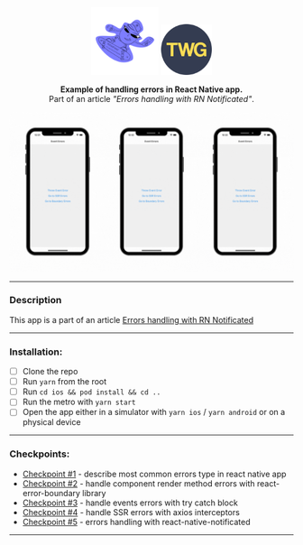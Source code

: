 <p align="center" style="display:flex,align-items:center">
  <img alt="react-native-notificated" src="./src/assets/notificated_logo_small.png" width="120">
  <img alt="twg" src="./src/assets/small-logo.png"  width="90">
</p>
<p align="center">
  <b>Example of handling errors in React Native app.</b><br />
  Part of an article <i>"Errors handling with RN Notificated"</i>. <br/>
</p>

![](./finally.gif)

---

### Description

This app is a part of an article [Errors handling with RN Notificated](https://thewidlarzgroup.com/handle-errors-with-notifications/)

---

### Installation:

- [ ] Clone the repo
- [ ] Run `yarn` from the root
- [ ] Run `cd ios && pod install && cd ..`
- [ ] Run the metro with `yarn start`
- [ ] Open the app either in a simulator with `yarn ios` / `yarn android` or on a physical device

---

### Checkpoints:

- [Checkpoint #1](https://thewidlarzgroup.com/handle-errors-with-notifications/#where-to-look-for-errors) - describe most common errors type in react native app
- [Checkpoint #2](https://thewidlarzgroup.com/handle-errors-with-notifications/#component-rendering-errors) - handle component render method errors with react-error-boundary library
- [Checkpoint #3](https://thewidlarzgroup.com/handle-errors-with-notifications/#event-handlers-and-asynchronous-callbacks-errors) - handle events errors with try catch block
- [Checkpoint #4](https://thewidlarzgroup.com/handle-errors-with-notifications/#server-side-rendering-errors) - handle SSR errors with axios interceptors
- [Checkpoint #5](https://thewidlarzgroup.com/handle-errors-with-notifications/#how-do-inform-users-about-errors) - errors handling with react-native-notificated

---
